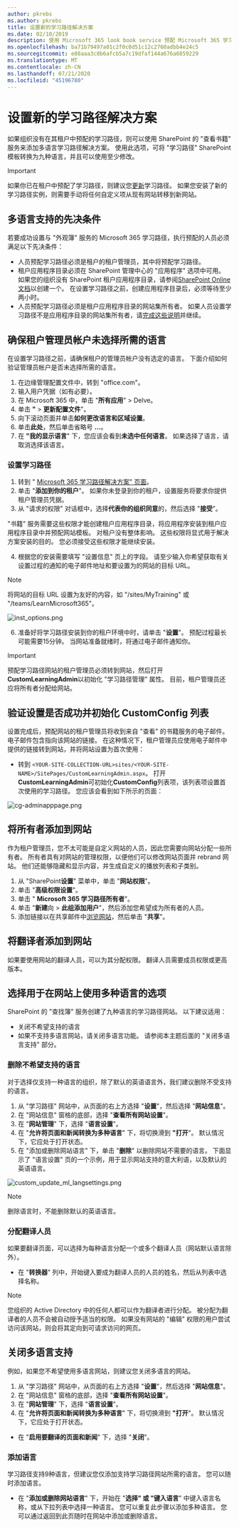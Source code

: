 ```yaml
---
author: pkrebs
ms.author: pkrebs
title: 设置新的学习路径解决方案
ms.date: 02/10/2019
description: 使用 Microsoft 365 look book service 预配 Microsoft 365 学习路径网站
ms.openlocfilehash: ba71b79497a01c2f0c0d51c12c2760adbb4e24c5
ms.sourcegitcommit: e88aaa3c8b6afcb5a7c19dfaf144a676a6859229
ms.translationtype: MT
ms.contentlocale: zh-CN
ms.lasthandoff: 07/21/2020
ms.locfileid: "45196780"
---
```

# <a name="provision-a-new-learning-pathways-solution"></a>设置新的学习路径解决方案 
如果组织没有在其租户中预配的学习路径，则可以使用 SharePoint 的 "查看书籍" 服务来添加多语言学习路径解决方案。 使用此选项，可将 "学习路径" SharePoint 模板转换为九种语言，并且可以使用至少修改。 

> [!IMPORTANT]
> 如果你已在租户中预配了学习路径，则建议您[更新](custom_update.md)学习路径。 如果您安装了新的学习路径实例，则需要手动将任何自定义项从现有网站转移到新网站。 

## <a name="prerequisites-for-multilingual-support"></a>多语言支持的先决条件
 
若要成功设置与 "外观簿" 服务的 Microsoft 365 学习路径，执行预配的人员必须满足以下先决条件：   
 
- 人员预配学习路径必须是租户的租户管理员，其中将预配学习路径。  
- 租户应用程序目录必须在 SharePoint 管理中心的 "应用程序" 选项中可用。 如果您的组织没有 SharePoint 租户应用程序目录，请参阅[SharePoint Online 文档](https://docs.microsoft.com/sharepoint/use-app-catalog)以创建一个。 在设置学习路径之前，创建应用程序目录后，必须等待至少两小时。  
- 人员预配学习路径必须是租户应用程序目录的网站集所有者。 如果人员设置学习路径不是应用程序目录的网站集所有者，请[完成这些说明](addappadmin.md)并继续。 

## <a name="ensure-the-tenant-admin-account-doesnt-have-a-language-selected"></a>确保租户管理员帐户未选择所需的语言
在设置学习路径之前，请确保租户的管理员帐户没有选定的语言。 下面介绍如何验证管理员帐户是否未选择所需的语言。 
1.  在边缘管理配置文件中，转到 "office.com"。
2.  输入用户凭据（如有必要）。
3.  在 Microsoft 365 中，单击 "**所有应用**" > Delve。 
4.  单击 **"**  >  **更新配置文件**"。
5.  向下滚动页面并单击**如何更改语言和区域设置**。
6.  单击**此处**，然后单击省略号 **...**。
7.  在 **"我的显示语言**" 下，您应该会看到**未选中任何语言**。 如果选择了语言，请取消选择该语言。

### <a name="to-provision-learning-pathways"></a>设置学习路径

1. 转到 " [Microsoft 365 学习路径解决方案" 页面](https://lookbook.microsoft.com/details/3df8bd55-b872-4c9d-88e3-6b2f05344239)。
2. 单击 "**添加到你的租户**"。 如果你未登录到你的租户，设置服务将要求你提供租户管理员凭据。 
3. 从 "请求的权限" 对话框中，选择**代表你的组织同意**的，然后选择 "**接受**"。

"书籍" 服务需要这些权限才能创建租户应用程序目录，将应用程序安装到租户应用程序目录中并预配网站模板。 对租户没有整体影响。 这些权限将显式用于解决方案安装的目的。 您必须接受这些权限才能继续安装。

4. 根据您的安装需要填写 "设置信息" 页上的字段。 请至少输入你希望获取有关设置过程的通知的电子邮件地址和要设置为的网站的目标 URL。  
> [!NOTE]
> 将网站的目标 URL 设置为友好的内容，如 "/sites/MyTraining" 或 "/teams/LearnMicrosoft365"。

![inst_options.png](media/inst_options.png)

6. 准备好将学习路径安装到你的租户环境中时，请单击 "**设置**"。  预配过程最长可能需要15分钟。 当网站准备就绪时，将通过电子邮件通知你。 

> [!IMPORTANT]
> 预配学习路径网站的租户管理员必须转到网站，然后打开**CustomLearningAdmin**以初始化 "学习路径管理" 属性。 目前，租户管理员还应将所有者分配给网站。 

## <a name="validate-provisioning-success-and-initialize-the-customconfig-list"></a>验证设置是否成功并初始化 CustomConfig 列表

设置完成后，预配网站的租户管理员将收到来自 "查看" 的书籍服务的电子邮件。 电子邮件包含指向该网站的链接。 在这种情况下，租户管理员应使用电子邮件中提供的链接转到网站，并将网站设置为首次使用：

- 转到 `<YOUR-SITE-COLLECTION-URL>sites/<YOUR-SITE-NAME>/SitePages/CustomLearningAdmin.aspx`。 打开**CustomLearningAdmin**可初始化**CustomConfig**列表项，该列表项设置首次使用的学习路径。 您应该会看到如下所示的页面：

![cg-adminapppage.png](media/cg-adminapppage.png)

## <a name="add-owners-to-site"></a>将所有者添加到网站
作为租户管理员，您不太可能是自定义网站的人员，因此您需要向网站分配一些所有者。 所有者具有对网站的管理权限，以便他们可以修改网站页面并 rebrand 网站。 他们还能够隐藏和显示内容，并生成自定义的播放列表和子类别。  

1. 从 "SharePoint**设置**" 菜单中，单击 "**网站权限**"。
2. 单击 "**高级权限设置**"。
3. 单击 " **Microsoft 365 学习路径所有者**"。
4. 单击 "**新建**向  >  **此组添加用户**"，然后添加您希望成为所有者的人员。 
5. 添加链接以在共享邮件中[浏览网站](custom_exploresite.md)，然后单击 "**共享**"。

## <a name="add-translators-to-the-site"></a>将翻译者添加到网站
如果要使用网站的翻译人员，可以为其分配权限。 翻译人员需要成员权限或更高版本。 

## <a name="choose-options-for-using-multiple-languages-on-the-site"></a>选择用于在网站上使用多种语言的选项
SharePoint 的 "查找簿" 服务创建了九种语言的学习路径网站。 以下建议适用：
- 关闭不希望支持的语言
- 如果不支持多语言网站，请关闭多语言功能。 请参阅本主题后面的 "关闭多语言支持" 部分。

### <a name="remove-languages-you-dont-want-to-support"></a>删除不希望支持的语言
对于选择仅支持一种语言的组织，除了默认的英语语言外，我们建议删除不受支持的语言。 
1. 从 "学习路径" 网站中，从页面的右上方选择 "**设置**"，然后选择 "**网站信息**"。
2. 在 "网站信息" 窗格的底部，选择 "**查看所有网站设置**"。
3. 在 "**网站管理**" 下，选择 "**语言设置**"。
4. 在 "**允许将页面和新闻转换为多种语言**" 下，将切换滑到 **"打开**"。 默认情况下，它应处于打开状态。
5. 在 "添加或删除网站语言" 下，单击 "**删除**" 以删除网站不需要的语言。 下面显示了 "语言设置" 页的一个示例，用于显示网站支持的意大利语，以及默认的英语语言。

![custom_update_ml_langsettings.png](media/custom_update_ml_langsettings.png)

> [!NOTE]
> 删除语言时，不能删除默认的英语语言。 

### <a name="assign-translators"></a>分配翻译人员
如果要翻译页面，可以选择为每种语言分配一个或多个翻译人员（网站默认语言除外）。 
- 在 "**转换器**" 列中，开始键入要成为翻译人员的人员的姓名，然后从列表中选择名称。 

> [!NOTE]
> 您组织的 Active Directory 中的任何人都可以作为翻译者进行分配。 被分配为翻译者的人员不会被自动授予适当的权限。 如果没有网站的 "编辑" 权限的用户尝试访问该网站，则会将其定向到可请求访问的网页。

## <a name="turn-off-multilingual-support"></a>关闭多语言支持
例如，如果您不希望使用多语言网站，则建议您关闭多语言的网站。 

1. 从 "学习路径" 网站中，从页面的右上方选择 "**设置**"，然后选择 "**网站信息**"。
2. 在 "网站信息" 窗格的底部，选择 "**查看所有网站设置**"。
3. 在 "**网站管理**" 下，选择 "**语言设置**"。
4. 在 "**允许将页面和新闻转换为多种语言**" 下，将切换滑到 **"打开**"。 默认情况下，它应处于打开状态。
- 在 "**启用要翻译的页面和新闻**" 下，选择 "**关闭**"。 

### <a name="add-languages"></a>添加语言
学习路径支持9种语言，但建议您仅添加支持学习路径网站所需的语言。 您可以随时添加语言。 
- 在 "**添加或删除网站语言**" 下，开始在 "**选择" 或 "键入语言**" 中键入语言名称，或从下拉列表中选择一种语言。 您可以重复此步骤以添加多种语言。 您可以通过返回到此页随时在网站中添加或删除语言。
